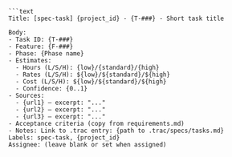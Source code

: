 
```text name=.trac/specs/issue-template.md
```text
Title: [spec-task] {project_id} - {T-###} - Short task title

Body:
- Task ID: {T-###}
- Feature: {F-###}
- Phase: {Phase name}
- Estimates:
  - Hours (L/S/H): {low}/{standard}/{high}
  - Rates (L/S/H): ${low}/${standard}/${high}
  - Cost (L/S/H): ${low}/${standard}/${high}
  - Confidence: {0..1}
- Sources:
  - {url1} — excerpt: "..."
  - {url2} — excerpt: "..."
  - {url3} — excerpt: "..."
- Acceptance criteria (copy from requirements.md)
- Notes: Link to .trac entry: {path to .trac/specs/tasks.md}
Labels: spec-task, {project_id}
Assignee: (leave blank or set when assigned)
